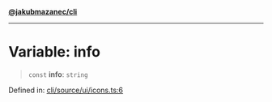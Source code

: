 [**@jakubmazanec/cli**](../../../README.md)

---

# Variable: info

> `const` **info**: `string`

Defined in:
[cli/source/ui/icons.ts:6](https://github.com/jakubmazanec/tools/blob/b70ba93afff7f67760159378262d2c0b19cfed9e/packages/cli/source/ui/icons.ts#L6)
